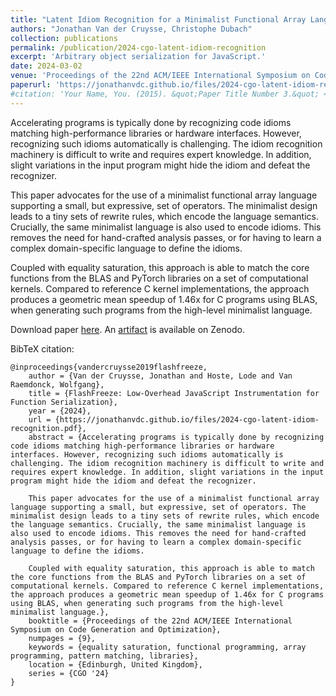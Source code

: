 ```yaml
---
title: "Latent Idiom Recognition for a Minimalist Functional Array Language using Equality Saturation"
authors: "Jonathan Van der Cruysse, Christophe Dubach"
collection: publications
permalink: /publication/2024-cgo-latent-idiom-recognition
excerpt: 'Arbitrary object serialization for JavaScript.'
date: 2024-03-02
venue: 'Proceedings of the 22nd ACM/IEEE International Symposium on Code Generation and Optimization'
paperurl: 'https://jonathanvdc.github.io/files/2024-cgo-latent-idiom-recognition.pdf'
#citation: 'Your Name, You. (2015). &quot;Paper Title Number 3.&quot; <i>Journal 1</i>. 1(3).'
---
```


Accelerating programs is typically done by recognizing code idioms matching high-performance libraries or hardware interfaces.
However, recognizing such idioms automatically is challenging.
The idiom recognition machinery is difficult to write and requires expert knowledge.
In addition, slight variations in the input program might hide the idiom and defeat the recognizer.

This paper advocates for the use of a minimalist functional array language supporting a small, but expressive, set of operators.
The minimalist design leads to a tiny sets of rewrite rules, which encode the language semantics.
Crucially, the same minimalist language is also used to encode idioms.
This removes the need for hand-crafted analysis passes, or for having to learn a complex domain-specific language to define the idioms.

Coupled with equality saturation, this approach is able to match the core functions from the BLAS and PyTorch libraries on a set of computational kernels.
Compared to reference C kernel implementations, the approach produces a geometric mean speedup of 1.46x for C programs using BLAS, when generating such programs from the high-level minimalist language.

Download paper [here](/files/2024-cgo-latent-idiom-recognition.pdf). An [artifact](https://zenodo.org/record/8316752) is available on Zenodo.

BibTeX citation:
```
@inproceedings{vandercruysse2019flashfreeze,
    author = {Van der Cruysse, Jonathan and Hoste, Lode and Van Raemdonck, Wolfgang},
    title = {FlashFreeze: Low-Overhead JavaScript Instrumentation for Function Serialization},
    year = {2024},
    url = {https://jonathanvdc.github.io/files/2024-cgo-latent-idiom-recognition.pdf},
    abstract = {Accelerating programs is typically done by recognizing code idioms matching high-performance libraries or hardware interfaces. However, recognizing such idioms automatically is challenging. The idiom recognition machinery is difficult to write and requires expert knowledge. In addition, slight variations in the input program might hide the idiom and defeat the recognizer.
    
    This paper advocates for the use of a minimalist functional array language supporting a small, but expressive, set of operators. The minimalist design leads to a tiny sets of rewrite rules, which encode the language semantics. Crucially, the same minimalist language is also used to encode idioms. This removes the need for hand-crafted analysis passes, or for having to learn a complex domain-specific language to define the idioms.
    
    Coupled with equality saturation, this approach is able to match the core functions from the BLAS and PyTorch libraries on a set of computational kernels. Compared to reference C kernel implementations, the approach produces a geometric mean speedup of 1.46x for C programs using BLAS, when generating such programs from the high-level minimalist language.},
    booktitle = {Proceedings of the 22nd ACM/IEEE International Symposium on Code Generation and Optimization},
    numpages = {9},
    keywords = {equality saturation, functional programming, array programming, pattern matching, libraries},
    location = {Edinburgh, United Kingdom},
    series = {CGO '24}
}
```